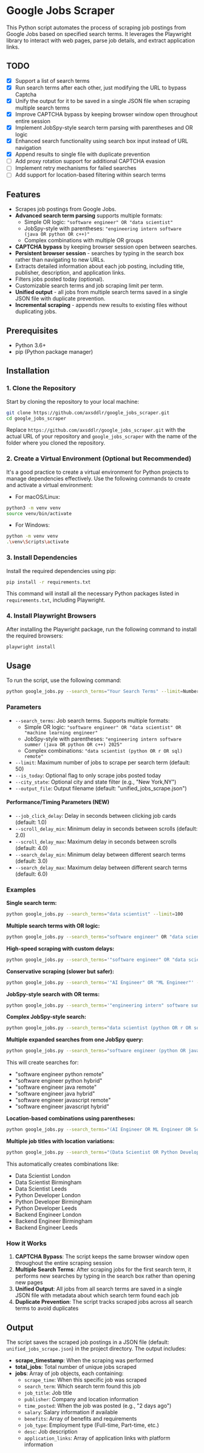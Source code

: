 # Google Jobs Scraper

This Python script automates the process of scraping job postings from Google Jobs based on specified search terms. It leverages the Playwright library to interact with web pages, parse job details, and extract application links.

## TODO

- [x] Support a list of search terms
- [x] Run search terms after each other, just modifying the URL to bypass Captcha
- [x] Unify the output for it to be saved in a single JSON file when scraping multiple search terms
- [x] Improve CAPTCHA bypass by keeping browser window open throughout entire session
- [x] Implement JobSpy-style search term parsing with parentheses and OR logic
- [x] Enhanced search functionality using search box input instead of URL navigation
- [x] Append results to single file with duplicate prevention
- [ ] Add proxy rotation support for additional CAPTCHA evasion
- [ ] Implement retry mechanisms for failed searches
- [ ] Add support for location-based filtering within search terms

## Features

- Scrapes job postings from Google Jobs.
- **Advanced search term parsing** supports multiple formats:
  - Simple OR logic: `"software engineer" OR "data scientist"`
  - JobSpy-style with parentheses: `"engineering intern software (java OR python OR c++)"`
  - Complex combinations with multiple OR groups
- **CAPTCHA bypass** by keeping browser session open between searches.
- **Persistent browser session** - searches by typing in the search box rather than navigating to new URLs.
- Extracts detailed information about each job posting, including title, publisher, description, and application links.
- Filters jobs posted today (optional).
- Customizable search terms and job scraping limit per term.
- **Unified output** - all jobs from multiple search terms saved in a single JSON file with duplicate prevention.
- **Incremental scraping** - appends new results to existing files without duplicating jobs.

## Prerequisites

- Python 3.6+
- pip (Python package manager)

## Installation

### 1. Clone the Repository

Start by cloning the repository to your local machine:

```bash
git clone https://github.com/axsddlr/google_jobs_scraper.git
cd google_jobs_scraper
```

Replace `https://github.com/axsddlr/google_jobs_scraper.git` with the actual URL of your repository and `google_jobs_scraper` with the name of the folder where you cloned the repository.

### 2. Create a Virtual Environment (Optional but Recommended)

It's a good practice to create a virtual environment for Python projects to manage dependencies effectively. Use the following commands to create and activate a virtual environment:

- For macOS/Linux:

```bash
python3 -m venv venv
source venv/bin/activate
```

- For Windows:

```bash
python -m venv venv
.\venv\Scripts\activate
```

### 3. Install Dependencies

Install the required dependencies using pip:

```bash
pip install -r requirements.txt
```

This command will install all the necessary Python packages listed in `requirements.txt`, including Playwright.

### 4. Install Playwright Browsers

After installing the Playwright package, run the following command to install the required browsers:

```bash
playwright install
```

## Usage

To run the script, use the following command:

```bash
python google_jobs.py --search_terms="Your Search Terms" --limit=Number_of_Jobs_Per_Term --is_today --output_file="filename.json"
```

### Parameters

- `--search_terms`: Job search terms. Supports multiple formats:
  - Simple OR logic: `"software engineer" OR "data scientist" OR "machine learning engineer"`
  - JobSpy-style with parentheses: `"engineering intern software summer (java OR python OR c++) 2025"`
  - Complex combinations: `"data scientist (python OR r OR sql) remote"`
- `--limit`: Maximum number of jobs to scrape per search term (default: 50)
- `--is_today`: Optional flag to only scrape jobs posted today
- `--city_state`: Optional city and state filter (e.g., "New York,NY")
- `--output_file`: Output filename (default: "unified_jobs_scrape.json")

#### Performance/Timing Parameters (NEW)

- `--job_click_delay`: Delay in seconds between clicking job cards (default: 1.0)
- `--scroll_delay_min`: Minimum delay in seconds between scrolls (default: 2.0)
- `--scroll_delay_max`: Maximum delay in seconds between scrolls (default: 4.0)
- `--search_delay_min`: Minimum delay between different search terms (default: 3.0)
- `--search_delay_max`: Maximum delay between different search terms (default: 6.0)

### Examples

**Single search term:**

```bash
python google_jobs.py --search_terms="data scientist" --limit=100
```

**Multiple search terms with OR logic:**

```bash
python google_jobs.py --search_terms="software engineer" OR "data scientist" OR "machine learning engineer" --limit=75
```

**High-speed scraping with custom delays:**

```bash
python google_jobs.py --search_terms='"software engineer" OR "data scientist"' --limit=300 --job_click_delay=0.5 --scroll_delay_min=1.0 --scroll_delay_max=2.0 --search_delay_min=2.0 --search_delay_max=4.0
```

**Conservative scraping (slower but safer):**

```bash
python google_jobs.py --search_terms='"AI Engineer" OR "ML Engineer"' --limit=150 --job_click_delay=2.0 --scroll_delay_min=3.0 --scroll_delay_max=5.0
```

**JobSpy-style search with OR terms:**

```bash
python google_jobs.py --search_terms='"engineering intern" software summer (java OR python OR c++) 2025' --limit=100
```

**Complex JobSpy-style search:**

```bash
python google_jobs.py --search_terms="data scientist (python OR r OR sql) remote" --limit=75 --output_file="data_scientist_jobs.json"
```

**Multiple expanded searches from one JobSpy query:**

```bash
python google_jobs.py --search_terms="software engineer (python OR java OR javascript) (remote OR hybrid)" --limit=50
```

This will create searches for:

- "software engineer python remote"
- "software engineer python hybrid"
- "software engineer java remote"
- "software engineer java hybrid"
- "software engineer javascript remote"
- "software engineer javascript hybrid"

**Location-based combinations using parentheses:**

```bash
python google_jobs.py --search_terms="(AI Engineer OR ML Engineer OR Software Engineer OR Graduate Python Developer) Manchester UK" --limit=500
```

**Multiple job titles with location variations:**

```bash
python google_jobs.py --search_terms="(Data Scientist OR Python Developer OR Backend Engineer) (London OR Birmingham OR Leeds)" --limit=400
```

This automatically creates combinations like:
- Data Scientist London
- Data Scientist Birmingham  
- Data Scientist Leeds
- Python Developer London
- Python Developer Birmingham
- Python Developer Leeds
- Backend Engineer London
- Backend Engineer Birmingham
- Backend Engineer Leeds

### How it Works

1. **CAPTCHA Bypass**: The script keeps the same browser window open throughout the entire scraping session
2. **Multiple Search Terms**: After scraping jobs for the first search term, it performs new searches by typing in the search box rather than opening new pages
3. **Unified Output**: All jobs from all search terms are saved in a single JSON file with metadata about which search term found each job
4. **Duplicate Prevention**: The script tracks scraped jobs across all search terms to avoid duplicates

## Output

The script saves the scraped job postings in a JSON file (default: `unified_jobs_scrape.json`) in the project directory. The output includes:

- **scrape_timestamp**: When the scraping was performed
- **total_jobs**: Total number of unique jobs scraped
- **jobs**: Array of job objects, each containing:
  - `scrape_time`: When this specific job was scraped
  - `search_term`: Which search term found this job
  - `job_title`: Job title
  - `publisher`: Company and location information
  - `time_posted`: When the job was posted (e.g., "2 days ago")
  - `salary`: Salary information if available
  - `benefits`: Array of benefits and requirements
  - `job_type`: Employment type (Full-time, Part-time, etc.)
  - `desc`: Job description
  - `application_links`: Array of application links with platform information
